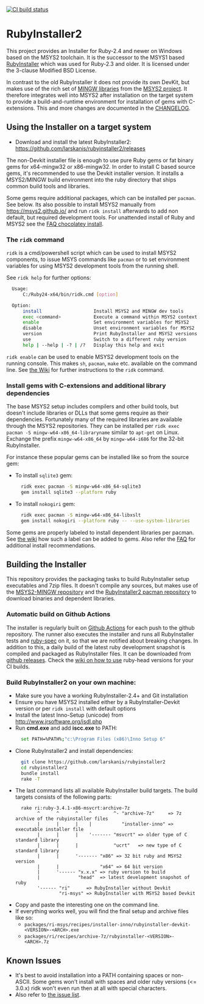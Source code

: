 [![CI build status](https://github.com/oneclick/rubyinstaller2/actions/workflows/ci.yml/badge.svg)](https://github.com/oneclick/rubyinstaller2/actions/workflows/ci.yml)

# RubyInstaller2

This project provides an Installer for Ruby-2.4 and newer on Windows based on the MSYS2 toolchain.
It is the successor to the MSYS1 based [RubyInstaller](https://github.com/oneclick/rubyinstaller/) which was used for Ruby-2.3 and older.
It is licensed under the 3-clause Modified BSD License.

In contrast to the old RubyInstaller it does not provide its own DevKit, but makes use of the rich set of [MINGW libraries](https://github.com/Alexpux/MINGW-packages) from the [MSYS2 project](https://msys2.github.io/).
It therefore integrates well into MSYS2 after installation on the target system to provide a build-and-runtime environment for installation of gems with C-extensions.
This and more changes are documented in the [CHANGELOG](https://github.com/oneclick/rubyinstaller2/blob/master/CHANGELOG-2.4.md#rubyinstaller-241-1---2017-05-25).

## Using the Installer on a target system

- Download and install the latest RubyInstaller2: https://github.com/larskanis/rubyinstaller2/releases

The non-Devkit installer file is enough to use pure Ruby gems or fat binary gems for x64-mingw32 or x86-mingw32.
In order to install C based source gems, it's recommended to use the Devkit installer version.
It installs a MSYS2/MINGW build environment into the ruby directory that ships common build tools and libraries.

Some gems require additional packages, which can be installed per `pacman`. See below.
Its also possible to install MSYS2 manually from https://msys2.github.io/ and run `ridk install` afterwards to add non default, but required development tools.
For unattended install of Ruby and MSYS2 see the [FAQ chocolatey install](https://github.com/oneclick/rubyinstaller2/wiki/FAQ#user-content-choco-install).

### The `ridk` command

`ridk` is a cmd/powershell script which can be used to install MSYS2 components, to issue MSYS commands like `pacman` or to set environment variables for using MSYS2 development tools from the running shell.

See `ridk help` for further options:

```sh
  Usage:
      C:/Ruby24-x64/bin/ridk.cmd [option]

  Option:
      install                   Install MSYS2 and MINGW dev tools
      exec <command>            Execute a command within MSYS2 context
      enable                    Set environment variables for MSYS2
      disable                   Unset environment variables for MSYS2
      version                   Print RubyInstaller and MSYS2 versions
      use                       Switch to a different ruby version
      help | --help | -? | /?   Display this help and exit
```

`ridk enable` can be used to enable MSYS2 development tools on the running console.
This makes `sh`, `pacman`, `make` etc. available on the command line.
See [the Wiki](https://github.com/oneclick/rubyinstaller2/wiki/The-ridk-tool) for further instructions to the `ridk` command.

### Install gems with C-extensions and additional library dependencies

The base MSYS2 setup includes compilers and other build tools, but doesn't include libraries or DLLs that some gems require as their dependencies.
Fortunately many of the required libraries are available through the MSYS2 repositories.
They can be installed per `ridk exec pacman -S mingw-w64-x86_64-libraryname` similar to `apt-get` on Linux.
Exchange the prefix `mingw-w64-x86_64` by `mingw-w64-i686` for the 32-bit RubyInstaller.

For instance these popular gems can be installed like so from the source gem:

- To install `sqlite3` gem:
  ```sh
    ridk exec pacman -S mingw-w64-x86_64-sqlite3
    gem install sqlite3 --platform ruby
  ```
- To install `nokogiri` gem:
  ```sh
    ridk exec pacman -S mingw-w64-x86_64-libxslt
    gem install nokogiri --platform ruby -- --use-system-libraries
  ```

Some gems are properly labeled to install dependent libraries per pacman.
See [the wiki](https://github.com/oneclick/rubyinstaller2/wiki/For-gem-developers#msys2-library-dependency) how such a label can be added to gems.
Also refer the [FAQ](https://github.com/larskanis/rubyinstaller2/wiki/FAQ) for additional install recommendations.


## Building the Installer

This repository provides the packaging tasks to build RubyInstaller setup executables and 7zip files.
It doesn't compile any sources, but makes use of the [MSYS2-MINGW repository](https://github.com/Alexpux/MINGW-packages) and the [RubyInstaller2 pacman repository](https://github.com/oneclick/rubyinstaller2-packages) to download binaries and dependent libraries.

### Automatic build on Github Actions

The installer is regularly built on [Github Actions](https://github.com/oneclick/rubyinstaller2/actions) for each push to the github repository.
The runner also executes the installer and runs all RubyInstaller tests and [ruby-spec](https://github.com/ruby/spec) on it, so that we are notified about breaking changes.
In addition to this, a daily build of the latest ruby development snapshot is compiled and packaged as RubyInstaller files.
It can be downloaded from [github releases](https://github.com/oneclick/rubyinstaller2/releases/tag/rubyinstaller-head).
Check the [wiki on how to use](https://github.com/oneclick/rubyinstaller2/wiki/For-gem-developers#user-content-appveyor) ruby-head versions for your CI builds.


### Build RubyInstaller2 on your own machine:

- Make sure you have a working RubyInstaller-2.4+ and Git installation
- Ensure you have MSYS2 installed either by a RubyInstaller-Devkit version or per `ridk install` with default options
- Install the latest Inno-Setup (unicode) from http://www.jrsoftware.org/isdl.php
- Run **cmd.exe** and add **iscc.exe** to PATH:
  ```sh
    set PATH=%PATH%;"c:\Program Files (x86)\Inno Setup 6"
  ```
- Clone RubyInstaller2 and install dependencies:
  ```sh
    git clone https://github.com/larskanis/rubyinstaller2
    cd rubyinstaller2
    bundle install
    rake -T
  ```
- The last command lists all available RubyInstaller build targets.
  The build targets consists of the following parts:
  ```
    rake ri:ruby-3.4.1-x86-msvcrt:archive-7z
          ^      ^      ^    ^        ^- "archive-7z"     => 7z archive of the rubyinstaller files
          |      |      |    |           "installer-inno" => executable installer file
          |      |      |    '------- "msvcrt" => older type of C standard library
          |      |      |             "ucrt"   => new type of C standard library
          |      |      '------- "x86" => 32 bit ruby and MSYS2 version
          |      |               "x64" => 64 bit version
          |      '------ "x.x.x" => ruby version to build
          |              "head"  => latest development snapshot of ruby
          '------ "ri"      => RubyInstaller without Devkit
                  "ri-msys" => RubyInstaller with MSYS2 based Devkit
  ```
- Copy and paste the interesting one on the command line.
- If everything works well, you will find the final setup and archive files like so:
  * `packages/ri-msys/recipes/installer-inno/rubyinstaller-devkit-<VERSION>-<ARCH>.exe`
  * `packages/ri/recipes/archive-7z/rubyinstaller-<VERSION>-<ARCH>.7z`


## Known Issues

- It's best to avoid installation into a PATH containing spaces or non-ASCII. Some gems won't install with spaces and older ruby versions (<= 3.0.x) ridk won't even run then at all with special characters.
- Also refer to [the issue list](https://github.com/larskanis/rubyinstaller2/issues).
